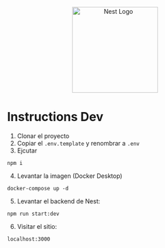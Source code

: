 <p align="center">
  <a href="http://nestjs.com/" target="blank"><img src="https://nestjs.com/img/logo-small.svg" width="200" alt="Nest Logo" /></a>
</p>

# Instructions Dev

1. Clonar el proyecto
2. Copiar el ```.env.template``` y renombrar a ``.env``
3. Ejcutar
```
npm i
```
4. Levantar la imagen (Docker Desktop)

```
docker-compose up -d
```

5. Levantar el backend de Nest:

```
npm run start:dev
```

6. Visitar el sitio:

```
localhost:3000
```